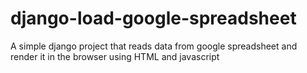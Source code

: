 # django-load-google-spreadsheet

A simple django project that reads data from google spreadsheet and render it in the browser using HTML and javascript
